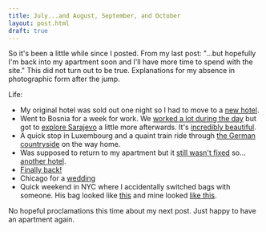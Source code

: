 ```yaml
---
title: July...and August, September, and October
layout: post.html
draft: true
---
```


So it's been a little while since I posted. From my last post: "...but
hopefully I'm back into my apartment soon and I'll have more time to
spend with the site." This did not turn out to be true. Explanations for
my absence in photographic form after the jump.

Life:

  - My original hotel was sold out one night so I had to move to a [new
    hotel](https://dl.dropboxusercontent.com/u/27150206/October%20Blog%20Post/20140730_200614.jpg).
  - Went to Bosnia for a week for work. We [worked a lot during the
    day](https://dl.dropboxusercontent.com/u/27150206/October%20Blog%20Post/20140821_155127.jpg)
    but got to [explore
    Sarajevo](https://dl.dropboxusercontent.com/u/27150206/October%20Blog%20Post/20140823_144922.jpg)
    a little more afterwards. It's [incredibly
    beautiful](https://dl.dropboxusercontent.com/u/27150206/October%20Blog%20Post/20140824_130919.jpg).
  - A quick stop in Luxembourg and a quaint train ride through [the
    German
    countryside](https://dl.dropboxusercontent.com/u/27150206/October%20Blog%20Post/20140825_130800.jpg)
    on the way home.
  - Was supposed to return to my apartment but it [still wasn't
    fixed](https://dl.dropboxusercontent.com/u/27150206/October%20Blog%20Post/20140803_104656.jpg)
    so... [another
    hotel](https://dl.dropboxusercontent.com/u/27150206/October%20Blog%20Post/20140825_204811.jpg).
  - [Finally
    back\!](https://dl.dropboxusercontent.com/u/27150206/October%20Blog%20Post/20140831_135218.jpg)
  - Chicago for a
    [wedding](https://dl.dropboxusercontent.com/u/27150206/October%20Blog%20Post/20141003_204238.jpg)
  - Quick weekend in NYC where I accidentally switched bags with
    someone. His bag looked like
    [this](https://dl.dropboxusercontent.com/u/27150206/October%20Blog%20Post/20141018_112205.jpg)
    and mine looked [like
    this](https://dl.dropboxusercontent.com/u/27150206/October%20Blog%20Post/20141018_164856.jpg).

No hopeful proclamations this time about my next post. Just happy to
have an apartment again.
